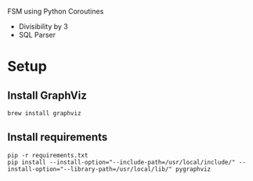 FSM using Python Coroutines

 - Divisibility by 3
 - SQL Parser

# Setup
## Install GraphViz

```
brew install graphviz
```

## Install requirements

```
pip -r requirements.txt
pip install --install-option="--include-path=/usr/local/include/" --install-option="--library-path=/usr/local/lib/" pygraphviz
```
